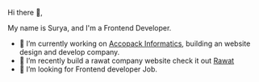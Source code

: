Hi there 👋, 

My name is Surya, and I'm a Frontend Developer.
- 🔭 I’m currently working on [Accopack Informatics]([http://accopack.com/](http://accopack.com/accopack_v2/)), building an website design and develop company.
- 🌱 I’m recently build a rawat company website check it out [Rawat](https://soumex.in/Rawat/)
- 👯 I’m looking for Frontend developer Job.

<!--
**Surya-Surya-S/Surya-Surya-S** is a ✨ _special_ ✨ repository because its `README.md` (this file) appears on your GitHub profile.

Here are some ideas to get you started:

- 🔭 I’m currently working on ...
- 🌱 I’m currently learning ...
- 👯 I’m looking to collaborate on ...
- 🤔 I’m looking for help with ...
- 💬 Ask me about ...
- 📫 How to reach me: ...
- 😄 Pronouns: ...
- ⚡ Fun fact: ...
-->
